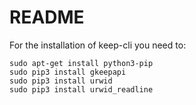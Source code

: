 # README

For the installation of keep-cli you need to:

```
sudo apt-get install python3-pip
sudo pip3 install gkeepapi
sudo pip3 install urwid
sudo pip3 install urwid_readline
```